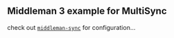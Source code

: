 ## Middleman 3 example for MultiSync
check out [`middleman-sync`](https://github.com/karlfreeman/middleman-sync) for configuration...